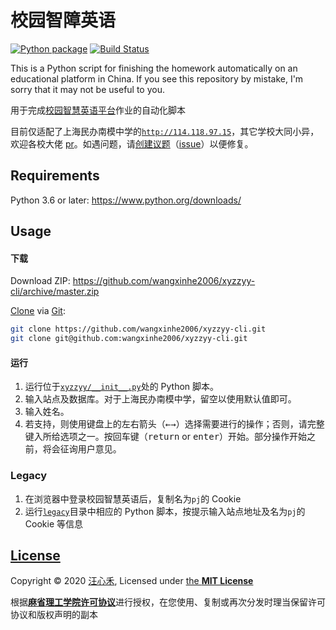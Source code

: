 # 校园智障英语
[![Python package](https://github.com/wxh06/xyzzyy-cli/workflows/Python%20package/badge.svg)](https://github.com/wxh06/xyzzyy-cli/actions?query=workflow%3A%22Python+package%22)
[![Build Status](https://travis-ci.com/wxh06/xyzzyy-cli.svg)](https://travis-ci.com/wxh06/xyzzyy-cli)

This is a Python script for finishing the homework automatically on an educational platform in China. If you see this repository by mistake, I'm sorry that it may not be useful to you.

用于完成[校园智慧英语平台](http://pc.pjjy.com/)作业的自动化脚本

目前仅适配了上海民办南模中学的[`http://114.118.97.15`](http://114.118.97.15/page/pc/?db=site_20180305000000)，其它学校大同小异，欢迎各校大佬 [pr](https://github.com/wangxinhe2006/xyzzyy-cli/pulls)。如遇问题，请[创建议题](https://github.com/wangxinhe2006/xyzzyy-cli/issues/new)（[issue](https://github.com/wangxinhe2006/xyzzyy-cli/issues)）以便修复。

## Requirements
Python 3.6 or later: <https://www.python.org/downloads/>

## Usage
#### 下载
Download ZIP:
<https://github.com/wangxinhe2006/xyzzyy-cli/archive/master.zip>

[Clone](https://git-scm.com/docs/git-clone) via [Git](https://git-scm.com/):
```sh
git clone https://github.com/wangxinhe2006/xyzzyy-cli.git
git clone git@github.com:wangxinhe2006/xyzzyy-cli.git
```
#### 运行
1. 运行位于[`xyzzyy/__init__.py`](xyzzyy/__init__.py)处的 Python 脚本。
2. 输入站点及数据库。对于上海民办南模中学，留空以使用默认值即可。
3. 输入姓名。
4. 若支持，则使用键盘上的左右箭头（<kbd>←</kbd><kbd>→</kbd>）选择需要进行的操作；否则，请完整键入所给选项之一。按回车键（<kbd>return</kbd> or <kbd>enter</kbd>）开始。部分操作开始之前，将会征询用户意见。

### Legacy
1. 在浏览器中登录校园智慧英语后，复制名为`pj`的 Cookie
2. 运行[`legacy`](legacy)目录中相应的 Python 脚本，按提示输入站点地址及名为`pj`的 Cookie 等信息

## [License](LICENSE)
Copyright &copy; 2020 [汪心禾](https://github.com/wangxinhe2006), Licensed under [the **MIT License**](https://choosealicense.com/licenses/mit/)

根据[**麻省理工学院许可协议**](https://opensource.org/licenses/MIT)进行授权，在您使用、复制或再次分发时理当保留许可协议和版权声明的副本
